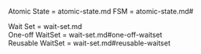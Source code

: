 Atomic State = atomic-state.md
FSM = atomic-state.md#

Wait Set = wait-set.md   
One-off WaitSet = wait-set.md#one-off-waitset   
Reusable WaitSet = wait-set.md#reusable-waitset   
